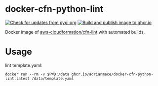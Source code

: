 # docker-cfn-python-lint

[![Check for updates from pypi.org](https://github.com/adrianmace/docker-cfn-python-lint/actions/workflows/10-check-for-updates.yml/badge.svg)](https://github.com/adrianmace/docker-cfn-python-lint/actions/workflows/10-check-for-updates.yml)
[![Build and publish image to ghcr.io](https://github.com/adrianmace/docker-cfn-python-lint/actions/workflows/20-build-and-publish.yml/badge.svg)](https://github.com/adrianmace/docker-cfn-python-lint/actions/workflows/20-build-and-publish.yml)

Docker image of [aws-cloudformation/cfn-lint](https://github.com/aws-cloudformation/cfn-lint) with automated builds.

# Usage

lint template.yaml:

```bash:
docker run --rm -v $PWD:/data ghcr.io/adrianmace/docker-cfn-python-lint:latest /data/template.yaml
```
